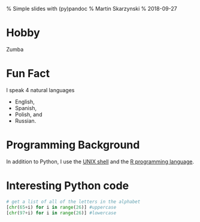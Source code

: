 % Simple slides with (py)pandoc
% Martin Skarzynski
% 2018-09-27

# Hobby
Zumba

# Fun Fact
I speak 4 natural languages 
- English,
- Spanish,
- Polish, and 
- Russian.

# Programming Background
In addition to Python, I use the [UNIX shell](http://swcarpentry.github.io/shell-novice/) and the [R programming language](https://www.r-project.org/about.html).

# Interesting Python code
```python
# get a list of all of the letters in the alphabet 
[chr(65+i) for i in range(26)] #uppercase      
[chr(97+i) for i in range(26)] #lowercase
```

